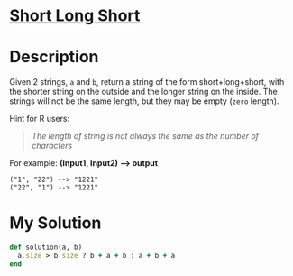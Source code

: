 # [Short Long Short](https://www.codewars.com/kata/50654ddff44f800200000007)

# Description
Given 2 strings, `a` and `b`, return a string of the form short+long+short, with the shorter string on the outside and 
the longer string on the inside. The strings will not be the same length, but they may be empty (`zero` length).

Hint for R users:

>_The length of string is not always the same as the number of characters_

For example: **(Input1, Input2) --> output**

```
("1", "22") --> "1221"
("22", "1") --> "1221"
```

# My Solution
```ruby
def solution(a, b)
  a.size > b.size ? b + a + b : a + b + a
end
```
